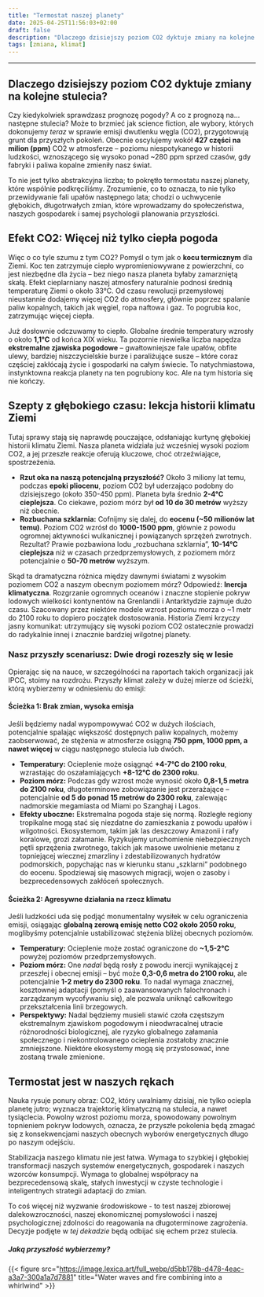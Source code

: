 ```yaml
---
title: "Termostat naszej planety"
date: 2025-04-25T11:56:03+02:00
draft: false
description: "Dlaczego dzisiejszy poziom CO2 dyktuje zmiany na kolejne stulecia?"
tags: [zmiana, klimat]
---
```


---

## Dlaczego dzisiejszy poziom CO2 dyktuje zmiany na kolejne stulecia?

Czy kiedykolwiek sprawdzasz prognozę pogody? A co z prognozą na... następne stulecia? Może to brzmieć jak science fiction, ale wybory, których dokonujemy _teraz_ w sprawie emisji dwutlenku węgla (CO2), przygotowują grunt dla przyszłych pokoleń. Obecnie oscylujemy wokół **427 części na milion (ppm)** CO2 w atmosferze – poziomu niespotykanego w historii ludzkości, wznoszącego się wysoko ponad ~280 ppm sprzed czasów, gdy fabryki i paliwa kopalne zmieniły nasz świat.

To nie jest tylko abstrakcyjna liczba; to pokrętło termostatu naszej planety, które wspólnie podkręciliśmy. Zrozumienie, co to oznacza, to nie tylko przewidywanie fali upałów następnego lata; chodzi o uchwycenie głębokich, długotrwałych zmian, które wprowadzamy do społeczeństwa, naszych gospodarek i samej psychologii planowania przyszłości.

## Efekt CO2: Więcej niż tylko ciepła pogoda

Więc o co tyle szumu z tym CO2? Pomyśl o tym jak o **kocu termicznym** dla Ziemi. Koc ten zatrzymuje ciepło wypromieniowywane z powierzchni, co jest niezbędne dla życia – bez niego nasza planeta byłaby zamarzniętą skałą. Efekt cieplarniany naszej atmosfery naturalnie podnosi średnią temperaturę Ziemi o około 33°C. Od czasu rewolucji przemysłowej nieustannie dodajemy więcej CO2 do atmosfery, głównie poprzez spalanie paliw kopalnych, takich jak węgiel, ropa naftowa i gaz. To pogrubia koc, zatrzymując więcej ciepła.

Już dosłownie odczuwamy to ciepło. Globalne średnie temperatury wzrosły o około **1,1°C** od końca XIX wieku. Ta pozornie niewielka liczba napędza **ekstremalne zjawiska pogodowe** – gwałtowniejsze fale upałów, obfite ulewy, bardziej niszczycielskie burze i paraliżujące susze – które coraz częściej zakłócają życie i gospodarki na całym świecie. To natychmiastowa, instynktowna reakcja planety na ten pogrubiony koc. Ale na tym historia się nie kończy.

## Szepty z głębokiego czasu: lekcja historii klimatu Ziemi

Tutaj sprawy stają się naprawdę pouczające, odsłaniając kurtynę głębokiej historii klimatu Ziemi. Nasza planeta widziała już wcześniej wysoki poziom CO2, a jej przeszłe reakcje oferują kluczowe, choć otrzeźwiające, spostrzeżenia.

- **Rzut oka na naszą potencjalną przyszłość?** Około 3 miliony lat temu, podczas **epoki pliocenu**, poziom CO2 był uderzająco podobny do dzisiejszego (około 350-450 ppm). Planeta była średnio **2-4°C cieplejsza**. Co ciekawe, poziom mórz był **od 10 do 30 metrów** wyższy niż obecnie.
- **Rozbuchana szklarnia:** Cofnijmy się dalej, do **eocenu (~50 milionów lat temu)**. Poziom CO2 wzrósł do **1000-1500 ppm**, głównie z powodu ogromnej aktywności wulkanicznej i powiązanych sprzężeń zwrotnych. Rezultat? Prawie pozbawiona lodu „rozbuchana szklarnia”, **10-14°C cieplejsza** niż w czasach przedprzemysłowych, z poziomem mórz potencjalnie o **50-70 metrów** wyższym.

Skąd ta dramatyczna różnica między dawnymi światami z wysokim poziomem CO2 a naszym obecnym poziomem mórz? Odpowiedź: **Inercja klimatyczna**. Rozgrzanie ogromnych oceanów i znaczne stopienie pokryw lodowych wielkości kontynentów na Grenlandii i Antarktydzie zajmuje dużo czasu. Szacowany przez niektóre modele wzrost poziomu morza o ~1 metr do 2100 roku to dopiero początek dostosowania. Historia Ziemi krzyczy jasny komunikat: utrzymujący się wysoki poziom CO2 ostatecznie prowadzi do radykalnie innej i znacznie bardziej wilgotnej planety.

### Nasz przyszły scenariusz: Dwie drogi rozeszły się w lesie

Opierając się na nauce, w szczególności na raportach takich organizacji jak IPCC, stoimy na rozdrożu. Przyszły klimat zależy w dużej mierze od ścieżki, którą wybierzemy w odniesieniu do emisji:

#### Ścieżka 1: Brak zmian, wysoka emisja

Jeśli będziemy nadal wypompowywać CO2 w dużych ilościach, potencjalnie spalając większość dostępnych paliw kopalnych, możemy zaobserwować, że stężenia w atmosferze osiągną **750 ppm, 1000 ppm, a nawet więcej** w ciągu następnego stulecia lub dwóch.

- **Temperatury:** Ocieplenie może osiągnąć **+4-7°C do 2100 roku**, wzrastając do oszałamiających **+8-12°C do 2300 roku**.
- **Poziom mórz:** Podczas gdy wzrost może wynosić około **0,8-1,5 metra do 2100 roku**, długoterminowe zobowiązanie jest przerażające – potencjalnie **od 5 do ponad 15 metrów do 2300 roku**, zalewając nadmorskie megamiasta od Miami po Szanghaj i Lagos.
- **Efekty uboczne:** Ekstremalna pogoda staje się normą. Rozległe regiony tropikalne mogą stać się niezdatne do zamieszkania z powodu upałów i wilgotności. Ekosystemom, takim jak las deszczowy Amazonii i rafy koralowe, grozi załamanie. Ryzykujemy uruchomienie niebezpiecznych pętli sprzężenia zwrotnego, takich jak masowe uwolnienie metanu z topniejącej wiecznej zmarzliny i zdestabilizowanych hydratów podmorskich, popychając nas w kierunku stanu „szklarni” podobnego do eocenu. Spodziewaj się masowych migracji, wojen o zasoby i bezprecedensowych zakłóceń społecznych.

#### Ścieżka 2: Agresywne działania na rzecz klimatu

Jeśli ludzkości uda się podjąć monumentalny wysiłek w celu ograniczenia emisji, osiągając **globalną zerową emisję netto CO2 około 2050 roku**, moglibyśmy potencjalnie ustabilizować stężenia bliżej obecnych poziomów.

- **Temperatury:** Ocieplenie może zostać ograniczone do **~1,5-2°C** powyżej poziomów przedprzemysłowych.
- **Poziom mórz:** One _nadal_ będą rosły z powodu inercji wynikającej z przeszłej i obecnej emisji – być może **0,3-0,6 metra do 2100 roku**, ale potencjalnie **1-2 metry do 2300 roku**. To nadal wymaga znacznej, kosztownej adaptacji (pomyśl o zaawansowanych falochronach i zarządzanym wycofywaniu się), ale pozwala uniknąć całkowitego przekształcenia linii brzegowych.
- **Perspektywy:** Nadal będziemy musieli stawić czoła częstszym ekstremalnym zjawiskom pogodowym i nieodwracalnej utracie różnorodności biologicznej, ale ryzyko globalnego załamania społecznego i niekontrolowanego ocieplenia zostałoby znacznie zmniejszone. Niektóre ekosystemy mogą się przystosować, inne zostaną trwale zmienione.

## Termostat jest w naszych rękach

Nauka rysuje ponury obraz: CO2, który uwalniamy dzisiaj, nie tylko ociepla planetę jutro; wyznacza trajektorię klimatyczną na stulecia, a nawet tysiąclecia. Powolny wzrost poziomu morza, spowodowany powolnym topnieniem pokryw lodowych, oznacza, że przyszłe pokolenia będą zmagać się z konsekwencjami naszych obecnych wyborów energetycznych długo po naszym odejściu.

Stabilizacja naszego klimatu nie jest łatwa. Wymaga to szybkiej i głębokiej transformacji naszych systemów energetycznych, gospodarek i naszych wzorców konsumpcji. Wymaga to globalnej współpracy na bezprecedensową skalę, stałych inwestycji w czyste technologie i inteligentnych strategii adaptacji do zmian.

To coś więcej niż wyzwanie środowiskowe - to test naszej zbiorowej dalekowzroczności, naszej ekonomicznej pomysłowości i naszej psychologicznej zdolności do reagowania na długoterminowe zagrożenia. Decyzje podjęte w _tej dekadzie_ będą odbijać się echem przez stulecia.

##### **Jaką przyszłość wybierzemy?**

{{< figure src="https://image.lexica.art/full_webp/d5bb178b-d478-4eac-a3a7-300a1a7d7881" title="Water waves and fire combining into a whirlwind" >}}
